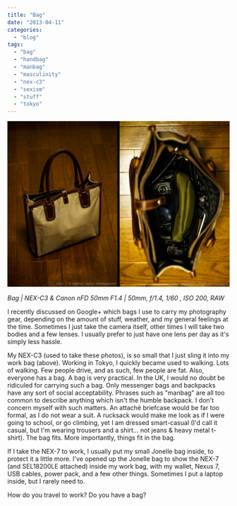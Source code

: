 ```yaml
---
title: "Bag"
date: "2013-04-11"
categories: 
  - "blog"
tags: 
  - "bag"
  - "handbag"
  - "manbag"
  - "masculinity"
  - "nex-c3"
  - "sexism"
  - "stuff"
  - "tokyo"
---
```


![Bag.jpg](/assets/images/86462-bag.jpg)

_Bag | NEX-C3 & Canon nFD 50mm F1.4 | 50mm, f/1.4, 1/60 , ISO 200, RAW_

I recently discussed on Google+ which bags I use to carry my photography gear, depending on the amount of stuff, weather, and my general feelings at the time. Sometimes I just take the camera itself, other times I will take two bodies and a few lenses. I usually prefer to just have one lens per day as it's simply less hassle.

My NEX-C3 (used to take these photos), is so small that I just sling it into my work bag (above). Working in Tokyo, I quickly became used to walking. Lots of walking. Few people drive, and as such, few people are fat. Also, everyone has a bag. A bag is very practical. In the UK, I would no doubt be ridiculed for carrying such a bag. Only messenger bags and backpacks have any sort of social acceptability. Phrases such as "manbag" are all too common to describe anything which isn't the humble backpack. I don't concern myself with such matters. An attaché briefcase would be far too formal, as I do not wear a suit. A rucksack would make me look as if I were going to school, or go climbing, yet I am dressed smart-casual (I'd call it casual, but I'm wearing trousers and a shirt... not jeans & heavy metal t-shirt). The bag fits. More importantly, things fit in the bag.

If I take the NEX-7 to work, I usually put my small Jonelle bag inside, to protect it a little more. I've opened up the Jonelle bag to show the NEX-7 (and SEL18200LE attached) inside my work bag, with my wallet, Nexus 7, USB cables, power pack, and a few other things. Sometimes I put a laptop inside, but I rarely need to.

How do you travel to work? Do you have a bag?
